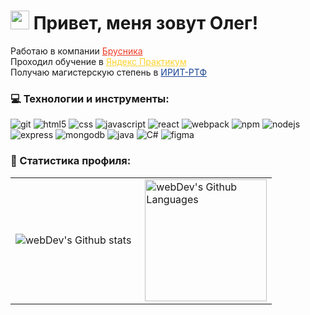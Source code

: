 <h1><img src="https://emojis.slackmojis.com/emojis/images/1531849430/4246/blob-sunglasses.gif?1531849430" width="30"/> Привет, меня зовут Олег!</h1>
<p>
Работаю в компании <a style="color:#ef3b24" href='https://ekaterinburg.brusnika.ru'>Брусника</a></br>
Проходил обучение в  <a style="color:#fdd32a" href='https://practicum.yandex.ru/'>Яндекс Практикум</a></br>
Получаю магистерскую степень в <a style="color:#194395" href='https://rtf.urfu.ru/ru/'>ИРИТ-РТФ </a>
</p>

### 💻 Технологии и инструменты:
<p>
<img alt='git' src='https://img.shields.io/badge/git-%23F05033.svg?style=for-the-badge&logo=git&logoColor=white'>
<img alt='html5' src='https://img.shields.io/badge/html5-%23E34F26.svg?style=for-the-badge&logo=html5&logoColor=white'>
<img alt='css' src='https://img.shields.io/badge/css3-%231572B6.svg?style=for-the-badge&logo=css3&logoColor=white'>
<img alt='javascript' src='https://img.shields.io/badge/javascript-%23323330.svg?style=for-the-badge&logo=javascript&logoColor=%23F7DF1E'>
<img alt='react' src='https://img.shields.io/badge/react-%2320232a.svg?style=for-the-badge&logo=react&logoColor=%2361DAFB'>
<img alt='webpack' src='https://img.shields.io/badge/webpack-%238DD6F9.svg?style=for-the-badge&logo=webpack&logoColor=black'>
<img alt='npm' src='https://img.shields.io/badge/NPM-%23CB3837.svg?style=for-the-badge&logo=npm&logoColor=white'>
<img alt='nodejs' src='https://img.shields.io/badge/node.js-6DA55F?style=for-the-badge&logo=node.js&logoColor=white'>
<img alt='express' src='https://img.shields.io/badge/express.js-%23404d59.svg?style=for-the-badge&logo=express&logoColor=%2361DAFB'>
<img alt='mongodb' src='https://img.shields.io/badge/MongoDB-%234ea94b.svg?style=for-the-badge&logo=mongodb&logoColor=white'>
<img alt='java' src='https://img.shields.io/badge/java-%23ED8B00.svg?style=for-the-badge&logo=openjdk&logoColor=white'>
<img alt='C#' src='https://img.shields.io/badge/c%23-%23239120.svg?style=for-the-badge&logo=c-sharp&logoColor=white'>
<img alt='figma' src='https://img.shields.io/badge/figma-%23F24E1E.svg?style=for-the-badge&logo=figma&logoColor=white'>
</p>

### 🥷 Cтатистика профиля:
<table>
  <tr>
    <td>
      <img align="left" src="http://github-readme-streak-stats.herokuapp.com?user=Jojokora135791&theme=dark&background=000000" alt="webDev's Github stats" />
    </td>
    <td>
      <img height="195px" align="right" alt="webDev's Github Languages" src="https://github-readme-stats-sigma-five.vercel.app/api/top-langs/?username=Jojokora135791&layout=compact&theme=vision-friendly-dark" />
    </td>
  </tr>
</table>
